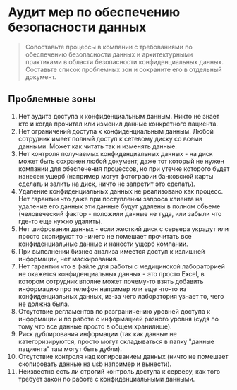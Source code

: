 # Аудит мер по обеспечению безопасности данных

> Сопоставьте процессы в компании с требованиями по обеспечению безопасности данных и архитектурными практиками в области безопасности конфиденциальных данных. Составьте список проблемных зон и сохраните его в отдельный документ.

## Проблемные зоны
1. Нет аудита доступа к конфиденциальным данным. Никто не знает кто и когда прочитал или изменил данные конкретного пациента.
2. Нет ограничений доступа к конфиденциальным данным. Любой сотрудник имеет полный доступ к сетевому диску со всеми данными. Может как читать так и изменять данные.
3. Нет контроля получаемых конфиденциальных данных - на диск может быть сохранен любой документ, даже тот который не нужен компании для обеспечения процессов, но при утечке которого будет нанесен ущерб (например могут фотографии банковской карты сделать и залить на диск, ничто не запретит это сделать).
4. Удаление конфиденциальных данных не реализовано как процесс. Нет гарантии что даже при поступлении запроса клиента на удаление его данных эти данные будут удалены в полном объеме (человеческий фактор - положили данные не туда, или забыли что где-то еще нужно удалить).
5. Нет шифрования данных - если жесткий диск с сервера украдут или просто скопируют то ничего не помешает прочитать все конфиденциальные данные и нанести ущерб компании.
6. При выполнении бизнес анализа имеется доступ к излишней информации, нет маскирования.
7. Нет гарантии что в файле для работы с медицинской лабораторией не окажется конфиденциальных данных - это просто Excel, в котором сотрудник вполне может почему-то взять добавить информацию про телефон например или еще что-то из конфиденциальных данных, из-за чего лаборатория узнает то, чего не должна была.
8. Отсутствие регламентов по разграничению уровней доступа к информации и по работе с информацией разного уровня (судя по тому что все данные просто в общем хранилище).
9. Риск дублирования информации (так как данные не категоризируются, просто могут складываться в папку "данные пациента" там могут быть дубли).
10. Отсутствие контроля над копированием данных (ничто не помешает скопировать данные на usb например и вынести).
11. Неизвестно есть ли строгий контроль доступа к серверу, как того требует закон по работе с конфиденциальными данными.
